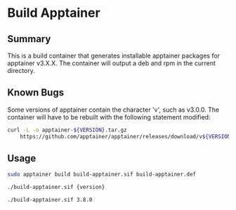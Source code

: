 # Build Apptainer

## Summary

This is a build container that generates installable apptainer packages for
apptainer v3.X.X. The container will output a deb and rpm in the current
directory.

## Known Bugs

Some versions of apptainer contain the character 'v', such as v3.0.0. The
container will have to be rebuilt with the following statement modified:

```sh
curl -L -o apptainer-${VERSION}.tar.gz
    https://github.com/apptainer/apptainer/releases/download/v${VERSION}/apptainer-${VERSION}.tar.gz
```

## Usage

```sh
sudo apptainer build build-apptainer.sif build-apptainer.def

./build-apptainer.sif {version}

./build-apptainer.sif 3.8.0
```
